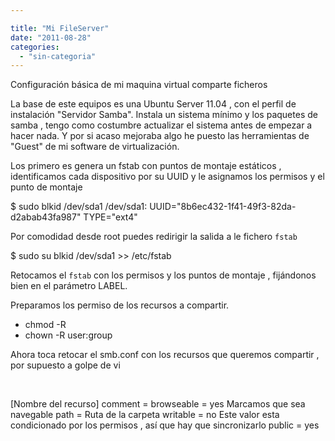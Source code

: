 ```yaml
---

title: "Mi FileServer"
date: "2011-08-28"
categories: 
  - "sin-categoria"
---
```


Configuración básica de mi maquina virtual comparte ficheros

La base de este equipos es una Ubuntu Server 11.04 , con el perfil de instalación "Servidor Samba". Instala un sistema mínimo y los paquetes de samba , tengo como costumbre actualizar el sistema antes de empezar a hacer nada. Y por si acaso mejoraba algo he puesto las herramientas de "Guest" de mi software de virtualización.

Los primero es genera un fstab con puntos de montaje estáticos , identificamos cada dispositivo por su UUID y le asignamos los permisos y el punto de montaje

$ sudo blkid /dev/sda1
/dev/sda1: UUID="8b6ec432-1f41-49f3-82da-d2abab43fa987" TYPE="ext4"

Por comodidad desde root puedes redirigir la salida a le fichero `fstab`

$ sudo su
 blkid /dev/sda1 >> /etc/fstab

Retocamos el `fstab` con los permisos y los puntos de montaje , fijándonos bien en el parámetro LABEL.

Preparamos los permiso de los recursos a compartir.

- chmod -R
- chown -R user:group

Ahora toca retocar el smb.conf con los recursos que queremos compartir , por supuesto a golpe de vi

 

\[Nombre del recurso\]
comment =
browseable = yes  Marcamos que sea navegable
path = Ruta de la carpeta
writable = no Este valor esta condicionado por los permisos , así que hay que sincronizarlo
public = yes
